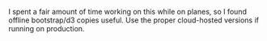I spent a fair amount of time working on this while on planes, so I found offline bootstrap/d3 copies useful. Use the proper cloud-hosted versions if running on production.